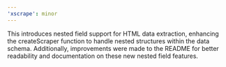 ```yaml
---
'xscrape': minor
---
```


This introduces nested field support for HTML data extraction, enhancing the createScraper function to handle nested structures within the data schema. Additionally, improvements were made to the README for better readability and documentation on these new nested field features.
